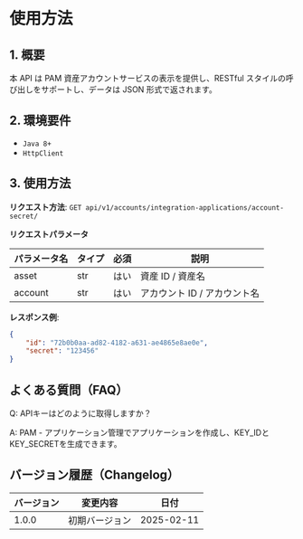 # 使用方法

## 1. 概要

本 API は PAM 資産アカウントサービスの表示を提供し、RESTful スタイルの呼び出しをサポートし、データは JSON 形式で返されます。

## 2. 環境要件

- `Java 8+`
- `HttpClient`

## 3. 使用方法

**リクエスト方法**: `GET api/v1/accounts/integration-applications/account-secret/`

**リクエストパラメータ**

| パラメータ名 | タイプ | 必須 | 説明            |
|-------------|------|----|----------------|
| asset       | str  | はい | 資産 ID / 資産名 |
| account     | str  | はい | アカウント ID / アカウント名 |

**レスポンス例**:
```json
{
    "id": "72b0b0aa-ad82-4182-a631-ae4865e8ae0e", 
    "secret": "123456"
}
```

## よくある質問（FAQ）

Q: APIキーはどのように取得しますか？

A: PAM - アプリケーション管理でアプリケーションを作成し、KEY_IDとKEY_SECRETを生成できます。

## バージョン履歴（Changelog）


| バージョン | 変更内容              | 日付         |
| -------- | ----------------- |------------|
| 1.0.0    | 初期バージョン          | 2025-02-11 |
